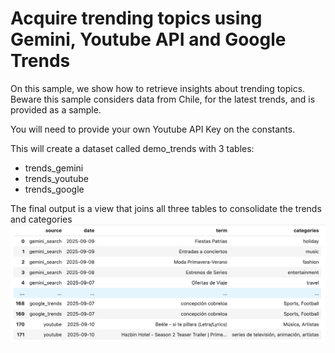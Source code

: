 # Acquire trending topics using Gemini, Youtube API and Google Trends
On this sample, we show how to retrieve insights about trending topics. 
Beware this sample considers data from Chile, for the latest trends, and is provided as a sample.

You will need to provide your own Youtube API Key on the constants.

This will create a dataset called demo_trends with 3 tables:
- trends_gemini
- trends_youtube
- trends_google

The final output is a view that joins all three tables to consolidate the trends and categories
![img_trends.png](img_trends.png)
